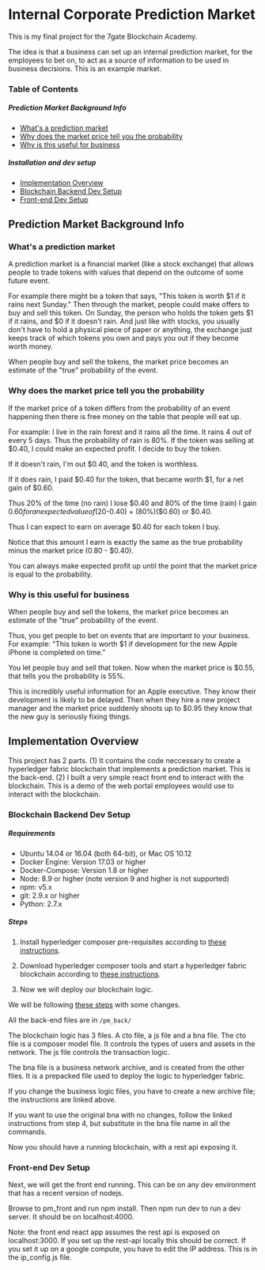 # Internal Corporate Prediction Market

This is my final project for the 7gate Blockchain Academy.

The idea is that a business can set up an internal prediction market, for the employees to bet on, to act as a source of information to be used in business decisions. This is an example market.

### Table of Contents

##### Prediction Market Background Info

 - [What's a prediction market](#what's-a-prediction-market)
 - [Why does the market price tell you the probability](#why-does-the-market-price-tell-you-the-probability)
 - [Why is this useful for business](#why-is-this-useful-for-business)

##### Installation and dev setup
 - [Implementation Overview](#implementation-overview)
 - [Blockchain Backend Dev Setup](#blockchain-backend-dev-setup)
 - [Front-end Dev Setup](#front-end-dev-setup)

## Prediction Market Background Info

### What's a prediction market

A prediction market is a financial market (like a stock exchange) that allows people to trade tokens with values that depend on the outcome of some future event.

For example there might be a token that says, "This token is worth $1 if it rains next Sunday." Then through the market, people could make offers to buy and sell this token. On Sunday, the person who holds the token gets $1 if it rains, and $0 if it doesn't rain. And just like with stocks, you usually don't have to hold a physical piece of paper or anything, the exchange just keeps track of which tokens you own and pays you out if they become worth money.

When people buy and sell the tokens, the market price becomes an estimate of the "true" probability of the event.

### Why does the market price tell you the probability

If the market price of a token differs from the probability of an event happening then there is free money on the table that people will eat up.

For example: I live in the rain forest and it rains all the time. It rains 4 out of every 5 days. Thus the probability of rain is 80%. If the token was selling at $0.40, I could make an expected profit. I decide to buy the token.

If it doesn't rain, I'm out $0.40, and the token is worthless.

If it does rain, I paid $0.40 for the token, that became worth $1, for a net gain of $0.60.


Thus 20% of the time (no rain) I lose $0.40 and 80% of the time (rain) I gain $0.60 for an expected value of (20%)($-0.40) + (80%)($0.60) or $0.40.

Thus I can expect to earn on average $0.40 for each token I buy.

Notice that this amount I earn is exactly the same as the true probability minus the market price (0.80 - $0.40). 

You can always make expected profit up until the point that the market price is equal to the probability.



### Why is this useful for business

When people buy and sell the tokens, the market price becomes an estimate of the "true" probability of the event. 

Thus, you get people to bet on events that are important to your business. For example: "This token is worth $1 if development for the new Apple iPhone is completed on time."

You let people buy and sell that token. Now when the market price is $0.55, that tells you the probability is 55%.

This is incredibly useful information for an Apple executive. They know their development is likely to be delayed. Then when they hire a new project manager and the market price suddenly shoots up to $0.95 they know that the new guy is seriously fixing things.

## Implementation Overview

This project has 2 parts. (1) It contains the code neccessary to create a hyperledger fabric blockchain that implements a prediction market. This is the back-end. (2) I built a very simple react front end to interact with the blockchain. This is a demo of the web portal employees would use to interact with the blockchain.


### Blockchain Backend Dev Setup

##### Requirements

 - Ubuntu 14.04 or 16.04 (both 64-bit), or Mac OS 10.12
 - Docker Engine: Version 17.03 or higher
 - Docker-Compose: Version 1.8 or higher
 - Node: 8.9 or higher (note version 9 and higher is not supported)
 - npm: v5.x
 - git: 2.9.x or higher
 - Python: 2.7.x

##### Steps

1. Install hyperledger composer pre-requisites according to [these instructions](https://hyperledger.github.io/composer/latest/installing/installing-prereqs.html).

2. Download hyperledger composer tools and start a hyperledger fabric blockchain according to [these instructions](https://hyperledger.github.io/composer/latest/installing/development-tools.html).


3. Now we will deploy our blockchain logic.

We will be following [these steps](https://hyperledger.github.io/composer/latest/tutorials/developer-tutorial) 
with some changes.

All the back-end files are in `/pm_back/`

The blockchain logic has 3 files. A cto file, a js file and a bna file.
The cto file is a composer model file. It controls the types of users and assets in the network. The js file controls the transaction logic.

The bna file is a business network archive, and is created from the other files. It is a prepacked file used to deploy the logic to hyperledger fabric.

If you change the business logic files, you have to create a new archive file; the instructions are linked above.

If you want to use the original bna with no changes, follow the linked instructions from step 4, but substitute in the bna file name in all the commands.

Now you should have a running blockchain, with a rest api exposing it.

### Front-end Dev Setup

Next, we will get the front end running. This can be on any dev environment that has a recent version of nodejs.

Browse to pm_front and run npm install. Then npm run dev to run a dev server. It should be on localhost:4000.

Note: the front end react app assumes the rest api is exposed on localhost:3000. If you set up the rest-api locally this should be correct. If you set it up on a google compute, you have to edit the IP address. This is in the ip_config.js file.









